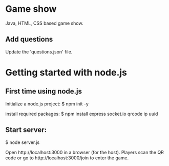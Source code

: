 # Game show
Java, HTML, CSS based game show. 

## Add questions
Update the 'questions.json' file.

# Getting started with node.js
## First time using node.js
Initialize a node.js project:
$ npm init -y

install required packages:
$ npm install express socket.io qrcode ip uuid

## Start server:
$ node server.js

Open http://localhost:3000 in a browser (for the host).
Players scan the QR code or go to http://localhost:3000/join to enter the game.